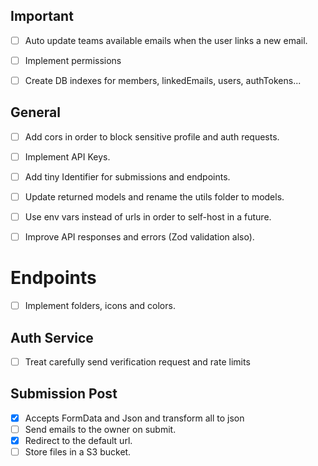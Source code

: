 ## Important
- [ ] Auto update teams available emails when the user links a new email.
- [ ] Implement permissions

- [ ] Create DB indexes for members, linkedEmails, users, authTokens...

## General
- [ ] Add cors in order to block sensitive profile and auth requests.

- [ ] Implement API Keys.
 
- [ ] Add tiny Identifier for submissions and endpoints.
- [ ] Update returned models and rename the utils folder to models.

- [ ] Use env vars instead of urls in order to self-host in a future.

- [ ] Improve API responses and errors (Zod validation also).

# Endpoints

- [ ] Implement folders, icons and colors.

## Auth Service
- [ ] Treat carefully send verification request and rate limits

## Submission Post
- [x] Accepts FormData and Json and transform all to json
- [ ] Send emails to the owner on submit.
- [x] Redirect to the default url.
- [ ] Store files in a S3 bucket.
